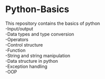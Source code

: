# Python-Basics
This repository contains the basics of python <br>
-Input/output <br>
-Data types and type conversion <br>
-Operators <br>
-Control structure <br>
-Function <br>
-String and string manipulation <br>
-Data structure in python <br>
-Exception handling <br>
-OOP <br>

